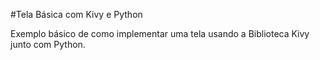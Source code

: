 #Tela Básica com Kivy e Python

Exemplo básico de como implementar uma tela usando a Biblioteca Kivy junto com Python.
